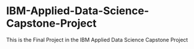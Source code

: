 # IBM-Applied-Data-Science-Capstone-Project

This is the Final Project in the IBM Applied Data Science Capstone Project
